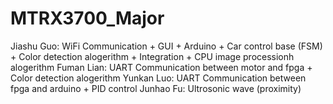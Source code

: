 # MTRX3700_Major
Jiashu Guo: WiFi Communication + GUI + Arduino + Car control base (FSM) + Color detection alogerithm + Integration + CPU image processionh alogerithm
Fuman Lian: UART Communication between motor and fpga + Color detection alogerithm
Yunkan Luo: UART Communication between fpga and arduino + PID control
Junhao Fu: Ultrosonic wave (proximity)